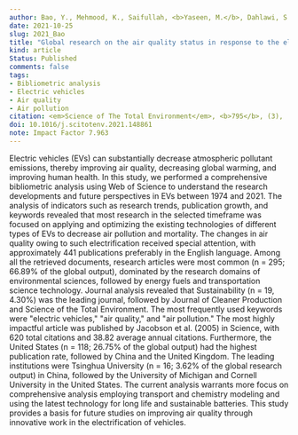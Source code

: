 ```yaml
---
author: Bao, Y., Mehmood, K., Saifullah, <b>Yaseen, M.</b>, Dahlawi, S., Abrar, M. M., Khan, M. A., Saud, S., Dawar, K., Fahad, S., and Kh.Faraj, T.
date: 2021-10-25
slug: 2021_Bao
title: "Global research on the air quality status in response to the electrification of vehicles"
kind: article
Status: Published
comments: false
tags:
- Bibliometric analysis
- Electric vehicles
- Air quality
- Air pollution
citation: <em>Science of The Total Environment</em>, <b>795</b>, (3),  148861
doi: 10.1016/j.scitotenv.2021.148861
note: Impact Factor 7.963
---
```


Electric vehicles (EVs) can substantially decrease atmospheric pollutant emissions, thereby improving air quality, decreasing global warming, and improving human health. In this study, we performed a comprehensive bibliometric analysis using Web of Science to understand the research developments and future perspectives in EVs between 1974 and 2021. The analysis of indicators such as research trends, publication growth, and keywords revealed that most research in the selected timeframe was focused on applying and optimizing the existing technologies of different types of EVs to decrease air pollution and mortality. The changes in air quality owing to such electrification received special attention, with approximately 441 publications preferably in the English language. Among all the retrieved documents, research articles were most common (n = 295; 66.89% of the global output), dominated by the research domains of environmental sciences, followed by energy fuels and transportation science technology. Journal analysis revealed that Sustainability (n = 19, 4.30%) was the leading journal, followed by Journal of Cleaner Production and Science of the Total Environment. The most frequently used keywords were "electric vehicles," "air quality," and "air pollution." The most highly impactful article was published by Jacobson et al. (2005) in Science, with 620 total citations and 38.82 average annual citations. Furthermore, the United States (n = 118; 26.75% of the global output) had the highest publication rate, followed by China and the United Kingdom. The leading institutions were Tsinghua University (n = 16; 3.62% of the global research output) in China, followed by the University of Michigan and Cornell University in the United States. The current analysis warrants more focus on comprehensive analysis employing transport and chemistry modeling and using the latest technology for long life and sustainable batteries. This study provides a basis for future studies on improving air quality through innovative work in the electrification of vehicles.